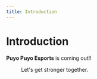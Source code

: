 ```yaml
---
title: Introduction
---
```

<!-- <AssetLoader /> -->
# Introduction
**Puyo Puyo Esports** is coming out!!

<Figure :imgUrl="'/img/guides/puyopuyoesports.jpg'" :caption="'Puyo Puyo Esports!!'" />

Let's get stronger together.